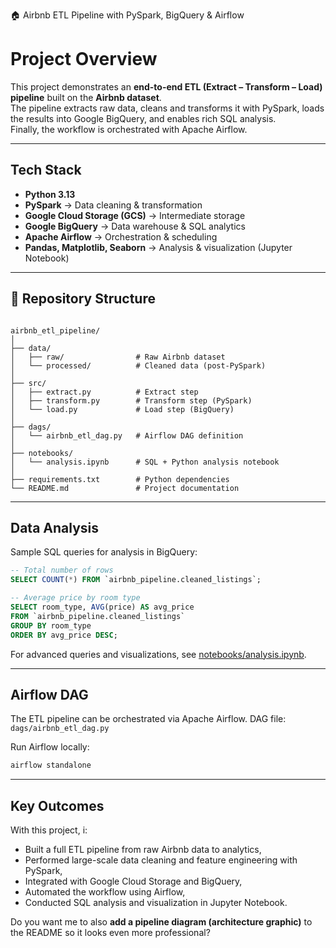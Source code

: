 🏠 Airbnb ETL Pipeline with PySpark, BigQuery & Airflow

# Project Overview
This project demonstrates an **end-to-end ETL (Extract – Transform – Load) pipeline** built on the **Airbnb dataset**.  
The pipeline extracts raw data, cleans and transforms it with PySpark, loads the results into Google BigQuery, and enables rich SQL analysis.  
Finally, the workflow is orchestrated with Apache Airflow.

---

## Tech Stack
- **Python 3.13**
- **PySpark** → Data cleaning & transformation
- **Google Cloud Storage (GCS)** → Intermediate storage
- **Google BigQuery** → Data warehouse & SQL analytics
- **Apache Airflow** → Orchestration & scheduling
- **Pandas, Matplotlib, Seaborn** → Analysis & visualization (Jupyter Notebook)

---

## 📂 Repository Structure
```

airbnb_etl_pipeline/
│
├── data/
│   ├── raw/                # Raw Airbnb dataset
│   └── processed/          # Cleaned data (post-PySpark)
│
├── src/
│   ├── extract.py          # Extract step
│   ├── transform.py        # Transform step (PySpark)
│   └── load.py             # Load step (BigQuery)
│
├── dags/
│   └── airbnb_etl_dag.py   # Airflow DAG definition
│
├── notebooks/
│   └── analysis.ipynb      # SQL + Python analysis notebook
│
├── requirements.txt        # Python dependencies
└── README.md               # Project documentation

````

---



## Data Analysis

Sample SQL queries for analysis in BigQuery:

```sql
-- Total number of rows
SELECT COUNT(*) FROM `airbnb_pipeline.cleaned_listings`;

-- Average price by room type
SELECT room_type, AVG(price) AS avg_price
FROM `airbnb_pipeline.cleaned_listings`
GROUP BY room_type
ORDER BY avg_price DESC;
```

For advanced queries and visualizations, see [notebooks/analysis.ipynb](notebooks/analysis.ipynb).

---

##  Airflow DAG

The ETL pipeline can be orchestrated via Apache Airflow.
DAG file: `dags/airbnb_etl_dag.py`

Run Airflow locally:

```bash
airflow standalone
```

---

## Key Outcomes

With this project, i:

* Built a full ETL pipeline from raw Airbnb data to analytics,
* Performed large-scale data cleaning and feature engineering with PySpark,
* Integrated with Google Cloud Storage and BigQuery,
* Automated the workflow using Airflow,
* Conducted SQL analysis and visualization in Jupyter Notebook.


Do you want me to also **add a pipeline diagram (architecture graphic)** to the README so it looks even more professional?
```
